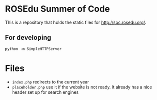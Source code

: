 # ROSEdu Summer of Code

This is a repository that holds the static files for http://soc.rosedu.org/.

## For developing

```python
python -m SimpleHTTPServer
```

# Files

* `index.php` redirects to the current year
* `placeholder.php` use it if the website is not ready. It already has a nice
header set up for search engines
